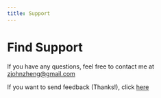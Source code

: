 ```yaml
---
title: Support
---
```


# Find Support

If you have any questions, feel free to contact me at zjohnzheng@gmail.com

If you want to send feedback (Thanks!), click [here](https://forms.gle/agdyoB9PFfnv8cU1A/)
